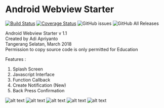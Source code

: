 # Android Webview Starter
[![Build Status](https://travis-ci.com/adyoi/Android-Webview-Starter.svg?branch=master)](https://travis-ci.com/adyoi/Android-Webview-Starter)
[![Coverage Status](https://coveralls.io/repos/github/adyoi/Android-Webview-Starter/badge.svg)](https://coveralls.io/github/adyoi/Android-Webview-Starter)
![GitHub issues](https://img.shields.io/github/issues/adyoi/Android-Webview-Starter.svg)
![GitHub All Releases](https://img.shields.io/github/downloads/adyoi/Android-Webview-Starter/total.svg)

Android Webview Starter v 1.1
<br> Created by Adi Apriyanto
<br> Tangerang Selatan, March 2018
<br> Permission to copy source code is only permitted for Education

Features :
1. Splash Screen
2. Javascript Interface
3. Function Callback
4. Create Notification (New)
5. Back Press Confirmation

![alt text](https://raw.githubusercontent.com/adyoi/Android-Webview-Starter/master/screenshot/image1.jpeg)
![alt text](https://raw.githubusercontent.com/adyoi/Android-Webview-Starter/master/screenshot/image2.jpeg)
![alt text](https://raw.githubusercontent.com/adyoi/Android-Webview-Starter/master/screenshot/image3.jpeg)
![alt text](https://raw.githubusercontent.com/adyoi/Android-Webview-Starter/master/screenshot/image4.jpeg)
![alt text](https://raw.githubusercontent.com/adyoi/Android-Webview-Starter/master/screenshot/image5.jpeg)
